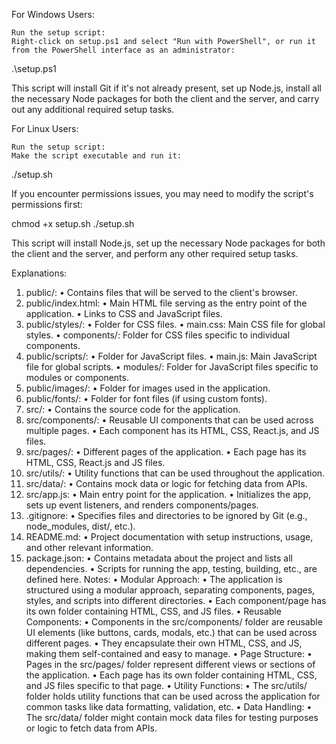 For Windows Users:

    Run the setup script:
    Right-click on setup.ps1 and select "Run with PowerShell", or run it from the PowerShell interface as an administrator:

.\setup.ps1

This script will install Git if it's not already present, set up Node.js, install all the necessary Node packages for both the client and the server, and carry out any additional required setup tasks.

For Linux Users:

    Run the setup script:
    Make the script executable and run it:

./setup.sh

If you encounter permissions issues, you may need to modify the script's permissions first:

chmod +x setup.sh
./setup.sh

This script will install Node.js, set up the necessary Node packages for both the client and the server, and perform any other required setup tasks.

Explanations:
1.	public/:
•	Contains files that will be served to the client's browser.
2.	public/index.html:
•	Main HTML file serving as the entry point of the application.
•	Links to CSS and JavaScript files.
3.	public/styles/:
•	Folder for CSS files.
•	main.css: Main CSS file for global styles.
•	components/: Folder for CSS files specific to individual components.
4.	public/scripts/:
•	Folder for JavaScript files.
•	main.js: Main JavaScript file for global scripts.
•	modules/: Folder for JavaScript files specific to modules or components.
5.	public/images/:
•	Folder for images used in the application.
6.	public/fonts/:
•	Folder for font files (if using custom fonts).
7.	src/:
•	Contains the source code for the application.
8.	src/components/:
•	Reusable UI components that can be used across multiple pages.
•	Each component has its HTML, CSS, React.js, and JS files.
9.	src/pages/:
•	Different pages of the application.
•	Each page has its HTML, CSS, React.js and JS files.
10.	src/utils/:
•	Utility functions that can be used throughout the application.
11.	src/data/:
•	Contains mock data or logic for fetching data from APIs.
12.	src/app.js:
•	Main entry point for the application.
•	Initializes the app, sets up event listeners, and renders components/pages.
13.	.gitignore:
•	Specifies files and directories to be ignored by Git (e.g., node_modules, dist/, etc.).
14.	README.md:
•	Project documentation with setup instructions, usage, and other relevant information.
15.	package.json:
•	Contains metadata about the project and lists all dependencies.
•	Scripts for running the app, testing, building, etc., are defined here.
Notes:
•	Modular Approach:
•	The application is structured using a modular approach, separating components, pages, styles, and scripts into different directories.
•	Each component/page has its own folder containing HTML, CSS, and JS files.
•	Reusable Components:
•	Components in the src/components/ folder are reusable UI elements (like buttons, cards, modals, etc.) that can be used across different pages.
•	They encapsulate their own HTML, CSS, and JS, making them self-contained and easy to manage.
•	Page Structure:
•	Pages in the src/pages/ folder represent different views or sections of the application.
•	Each page has its own folder containing HTML, CSS, and JS files specific to that page.
•	Utility Functions:
•	The src/utils/ folder holds utility functions that can be used across the application for common tasks like data formatting, validation, etc.
•	Data Handling:
•	The src/data/ folder might contain mock data files for testing purposes or logic to fetch data from APIs.
